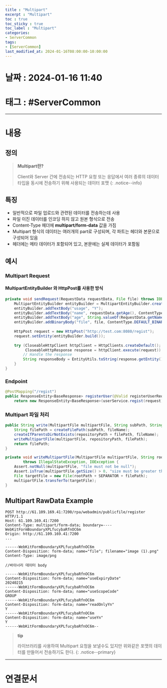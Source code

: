 ```yaml
---
title : "Multipart"
excerpt : "Multipart"
toc : true
toc_sticky : true
toc_label : "Multipart"
categories:
- ServerCommon
tags:
- [ServerCommon]
last_modified_at: 2024-01-16T08:00:00-10:00:00
---
```


# 날짜 : 2024-01-16 11:40

# 태그 :  #ServerCommon
---

# 내용

## 정의
> **Multipart란?**
>
> Client와 Server 간에 전송되는 HTTP 요청 또는 응답에서 여러 종류의 데이터 타입을 동시에 전송하기 위해 사용되는 데이터 포맷
{: .notice--info}

## 특징
- 일반적으로 파일 업로드와 관련된 데이터를 전송하는데 사용
- 파일 이진 데이터를 인코딩 하지 않고 원본 형식으로 전송
- Content-Type 헤더에 **multipart/form-data** 값을 가짐
- Multipart 형식의 데이터는 여러개의 part로 구성되며, 각 파트는 헤더와 본문으로 구성되어 있음
- 헤더에는 메타 데이터가 포함되어 있고, 본문에는 실제 데이터가 포함됨

## 예시

### Multipart Request

#### MultipartEntityBuilder 와 HttpPost를 사용한 방식

```java
private void sendRequest(RequestData requestData, File file) throws IOException {  
    MultipartEntityBuilder entityBuilder = MultipartEntityBuilder.create();  
    entityBuilder.addTextBody("usage", "Y");  
    entityBuilder.addTextBody("name", requestData.getAge(), ContentType.create("text/plain", StandardCharsets.UTF_8));  
    entityBuilder.addTextBody("age", String.valueOf(RequestData.getName())); 
    entityBuilder.addBinaryBody("file", file, ContentType.DEFAULT_BINARY, file.getName());  
  
    HttpPost request = new HttpPost("http://test.com:8080/regist");  
    request.setEntity(entityBuilder.build());  
  
    try (CloseableHttpClient httpClient = HttpClients.createDefault();  
         CloseableHttpResponse response = httpClient.execute(request)) {  
        // Handle the response  
        String responseBody = EntityUtils.toString(response.getEntity());  
    }  
}
```

### Endpoint

```java
@PostMapping("/regist")  
public ResponseEntity<BaseResponse> registerUser(@Valid registerUserRequest request, BindingResult bindingResult) {  
    return new ResponseEntity<BaseResponse>(userService.regist(request), HttpStatus.OK);
```

### Multipart 파일 처리

```java
public String write(MultipartFile multipartFile, String subPath, String fileName) throws IOException {  
    String filePath = createFilePath(subPath, fileName);  
    createIfParentsDirNotExists(repositoryPath + filePath, fileName);  
    writeMultipartFile(multipartFile, repositoryPath, filePath);  
    return filePath;  
}

private void writeMultipartFile(MultipartFile multipartFile, String rootPath, String filePath)  
        throws IllegalStateException, IOException {  
    Assert.notNull(multipartFile, "file must not be null");  
    Assert.isTrue(multipartFile.getSize() > 0, "size must be greater than 0");  
    File targetFile = new File(rootPath + SEPARATOR + filePath);  
    multipartFile.transferTo(targetFile);  
}
```

## Multipart RawData Example

```http
POST http://61.109.169.41:7200/rpa/webadmin/publicfile/register HTTP/1.1
Host: 61.109.169.41:7200
Content-Type: multipart/form-data; boundary=----WebKitFormBoundaryXPLfucybaRfnOC6m
Origin: http://61.109.169.41:7200
...

------WebKitFormBoundaryXPLfucybaRfnOC6m
Content-Disposition: form-data; name="file"; filename="image (1).png"
Content-Type: image/png

//바이너리 데이터 body

------WebKitFormBoundaryXPLfucybaRfnOC6m
Content-Disposition: form-data; name="useExpiryDate"
20240215
------WebKitFormBoundaryXPLfucybaRfnOC6m
Content-Disposition: form-data; name="useScopeCode"
GROUP
------WebKitFormBoundaryXPLfucybaRfnOC6m
Content-Disposition: form-data; name="readOnlyYn"
Y
------WebKitFormBoundaryXPLfucybaRfnOC6m
Content-Disposition: form-data; name="useYn"
Y
------WebKitFormBoundaryXPLfucybaRfnOC6m--
```

> **tip**
>
> 라이브러리를 사용하여 Multipart 요청을 보낼수도 있지만 위와같은 포맷의 데이터를 만들어서 전송하기도 한다.
{: .notice--primary}

---

# 연결문서
